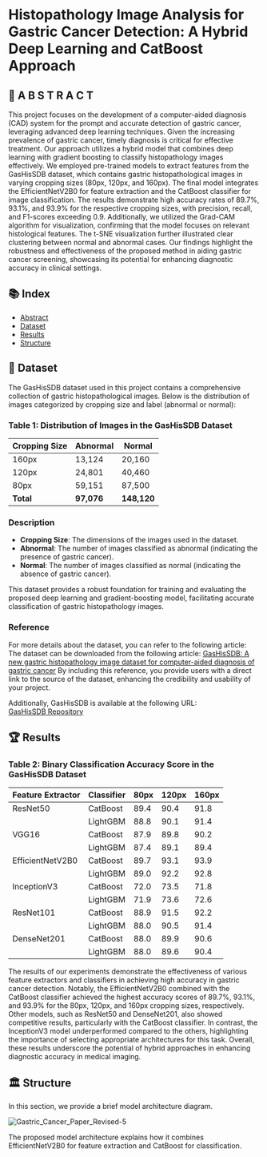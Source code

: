 # Histopathology Image Analysis for Gastric Cancer Detection: A Hybrid Deep Learning and CatBoost Approach

## 📜 A B S T R A C T
This project focuses on the development of a computer-aided diagnosis (CAD) system for the prompt and accurate detection of gastric cancer, leveraging advanced deep learning techniques. Given the increasing prevalence of gastric cancer, timely diagnosis is critical for effective treatment. Our approach utilizes a hybrid model that combines deep learning with gradient boosting to classify histopathology images effectively. We employed pre-trained models to extract features from the GasHisSDB dataset, which contains gastric histopathological images in varying cropping sizes (80px, 120px, and 160px). The final model integrates the EfficientNetV2B0 for feature extraction and the CatBoost classifier for image classification.
The results demonstrate high accuracy rates of 89.7%, 93.1%, and 93.9% for the respective cropping sizes, with precision, recall, and F1-scores exceeding 0.9. Additionally, we utilized the Grad-CAM algorithm for visualization, confirming that the model focuses on relevant histological features. The t-SNE visualization further illustrated clear clustering between normal and abnormal cases. Our findings highlight the robustness and effectiveness of the proposed method in aiding gastric cancer screening, showcasing its potential for enhancing diagnostic accuracy in clinical settings.

## 📚 Index
- [Abstract](#-a-b-s-t-r-a-c-t)
- [Dataset](#-dataset)
- [Results](#-results)
- [Structure](#-structure)

##  📁 Dataset
The GasHisSDB dataset used in this project contains a comprehensive collection of gastric histopathological images. Below is the distribution of images categorized by cropping size and label (abnormal or normal):

### Table 1: Distribution of Images in the GasHisSDB Dataset

| Cropping Size | Abnormal | Normal  |
|---------------|----------|---------|
| 160px        | 13,124   | 20,160  |
| 120px        | 24,801   | 40,460  |
| 80px         | 59,151   | 87,500  |
| **Total**    | **97,076** | **148,120** |

### Description

- **Cropping Size**: The dimensions of the images used in the dataset.
- **Abnormal**: The number of images classified as abnormal (indicating the presence of gastric cancer).
- **Normal**: The number of images classified as normal (indicating the absence of gastric cancer).

This dataset provides a robust foundation for training and evaluating the proposed deep learning and gradient-boosting model, facilitating accurate classification of gastric histopathology images.

### Reference
For more details about the dataset, you can refer to the following article:
The dataset can be downloaded from the following article:
[GasHisSDB: A new gastric histopathology image dataset for computer-aided diagnosis of gastric cancer](https://www.sciencedirect.com/science/article/abs/pii/S0010482521010015)
By including this reference, you provide users with a direct link to the source of the dataset, enhancing the credibility and usability of your project.

Additionally, GasHisSDB is available at the following URL:  
[GasHisSDB Repository](https://gitee.com/neuhwm/GasHisSDB.git)


## 🏆 Results

### Table 2: Binary Classification Accuracy Score in the GasHisSDB Dataset

| Feature Extractor      | Classifier | 80px | 120px | 160px |
|------------------------|------------|------|-------|-------|
| ResNet50               | CatBoost   | 89.4 | 90.4  | 91.8  |
|                        | LightGBM   | 88.8 | 90.1  | 91.4  |
| VGG16                  | CatBoost   | 87.9 | 89.8  | 90.2  |
|                        | LightGBM   | 87.4 | 89.1  | 89.4  |
| EfficientNetV2B0      | CatBoost   | 89.7 | 93.1  | 93.9  |
|                        | LightGBM   | 89.0 | 92.2  | 92.8  |
| InceptionV3           | CatBoost   | 72.0 | 73.5  | 71.8  |
|                        | LightGBM   | 71.9 | 73.6  | 72.6  |
| ResNet101              | CatBoost   | 88.9 | 91.5  | 92.2  |
|                        | LightGBM   | 88.0 | 90.5  | 91.4  |
| DenseNet201            | CatBoost   | 88.0 | 89.9  | 90.6  |
|                        | LightGBM   | 88.0 | 89.6  | 90.4  |

The results of our experiments demonstrate the effectiveness of various feature extractors and classifiers in achieving high accuracy in gastric cancer detection. Notably, the EfficientNetV2B0 combined with the CatBoost classifier achieved the highest accuracy scores of 89.7%, 93.1%, and 93.9% for the 80px, 120px, and 160px cropping sizes, respectively. Other models, such as ResNet50 and DenseNet201, also showed competitive results, particularly with the CatBoost classifier. In contrast, the InceptionV3 model underperformed compared to the others, highlighting the importance of selecting appropriate architectures for this task. Overall, these results underscore the potential of hybrid approaches in enhancing diagnostic accuracy in medical imaging.


## 🏛️ Structure


In this section, we provide a brief model architecture diagram.

![Gastric_Cancer_Paper_Revised-5](https://github.com/user-attachments/assets/a0447bb9-16e4-43ba-9eea-d3b9d8e87fe1)

The proposed model architecture explains how it combines EfficientNetV2B0 for feature extraction and CatBoost for classification.

